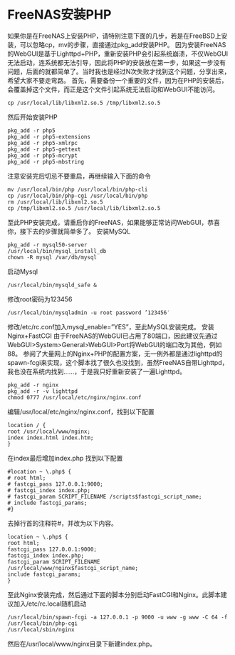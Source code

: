 # FreeNAS安装PHP
如果你是在FreeNAS上安装PHP，请特别注意下面的几步，若是在FreeBSD上安装，可以忽略cp，mv的步骤，直接通过pkg_add安装PHP。
因为安装FreeNAS的WebGUI是基于Lighttpd+PHP，重新安装PHP会引起系统崩溃，不仅WebGUI无法启动，连系统都无法引导，因此将PHP的安装放在第一步，如果这一步没有问题，后面的就都简单了。当时我也是经过N次失败才找到这个问题，分享出来，希望大家不要走弯路。
首先，需要备份一个重要的文件，因为在PHP的安装后，会覆盖掉这个文件，而正是这个文件引起系统无法启动和WebGUI不能访问。
```
cp /usr/local/lib/libxml2.so.5 /tmp/libxml2.so.5
```
然后开始安装PHP
```
pkg_add -r php5
pkg_add -r php5-extensions
pkg_add -r php5-xmlrpc
pkg_add -r php5-gettext
pkg_add -r php5-mcrypt
pkg_add -r php5-mbstring
```
注意安装完后切忌不要重启，再继续输入下面的命令

```
mv /usr/local/bin/php /usr/local/bin/php-cli
cp /usr/local/bin/php-cgi /usr/local/bin/php
rm /usr/local/lib/libxml2.so.5
cp /tmp/libxml2.so.5 /usr/local/lib/libxml2.so.5
```
至此PHP安装完成，请重启你的FreeNAS，如果能够正常访问WebGUI，恭喜你，接下去的步骤就简单多了。
安装MySQL
```
pkg_add -r mysql50-server
/usr/local/bin/mysql_install_db
chown -R mysql /var/db/mysql
```
启动Mysql
``` 
/usr/local/bin/mysqld_safe &
```
修改root密码为123456
```
/usr/local/bin/mysqladmin -u root password ’123456′
```
修改/etc/rc.conf加入mysql_enable=”YES”，至此MySQL安装完成。
安装Nginx+FastCGI
由于FreeNAS的WebGUI已占用了80端口，因此建议先通过WebGUI>System>General>WebGUI>Port将WebGUI的端口改为其他，例如88。
参阅了大量网上的Nginx+PHP的配置方案，无一例外都是通过lighttpd的spawn-fcgi来实现，这个脚本找了很久也没找到，虽然FreeNAS自带Lighttpd，我也没在系统内找到……，于是我只好重新安装了一遍Lighttpd。
```
pkg_add -r nginx
pkg_add -r -v lighttpd
chmod 0777 /usr/local/etc/nginx/nginx.conf
```
编辑/usr/local/etc/nginx/nginx.conf，找到以下配置
```
location / {
root /usr/local/www/nginx;
index index.html index.htm;
}
```
在index最后增加index.php
找到以下配置

```
#location ~ \.php$ {
# root html;
# fastcgi_pass 127.0.0.1:9000;
# fastcgi_index index.php;
# fastcgi_param SCRIPT_FILENAME /scripts$fastcgi_script_name;
# include fastcgi_params;
#}
```
去掉行首的注释符#，并改为以下内容。
```
location ~ \.php$ {
root html;
fastcgi_pass 127.0.0.1:9000;
fastcgi_index index.php;
fastcgi_param SCRIPT_FILENAME /usr/local/www/nginx$fastcgi_script_name;
include fastcgi_params;
}
```
至此Nginx安装完成，然后通过下面的脚本分别启动FastCGI和Nginx。此脚本建议加入/etc/rc.local随机启动
```
/usr/local/bin/spawn-fcgi -a 127.0.0.1 -p 9000 -u www -g www -C 64 -f /usr/local/bin/php-cgi
/usr/local/sbin/nginx
```
然后在/usr/local/www/nginx目录下新建index.php。<script>POST_IMPORTS='com;';POST_COVER='';</script>